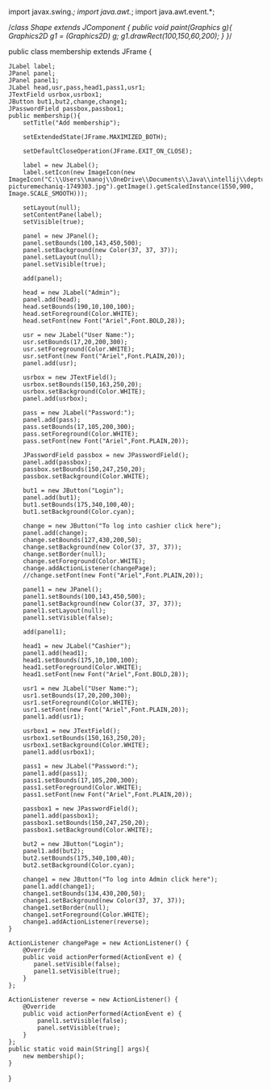import javax.swing.*;
import java.awt.*;
import java.awt.event.*;

/*class Shape extends JComponent {
    public void paint(Graphics g){
        Graphics2D g1 = (Graphics2D) g;
        g1.drawRect(100,150,60,200);
    }
}*/

public class membership extends JFrame {

    JLabel label;
    JPanel panel;
    JPanel panel1;
    JLabel head,usr,pass,head1,pass1,usr1;
    JTextField usrbox,usrbox1;
    JButton but1,but2,change,change1;
    JPasswordField passbox,passbox1;
    public membership(){
        setTitle("Add membership");

        setExtendedState(JFrame.MAXIMIZED_BOTH);

        setDefaultCloseOperation(JFrame.EXIT_ON_CLOSE);

        label = new JLabel();
        label.setIcon(new ImageIcon(new ImageIcon("C:\\Users\\manoj\\OneDrive\\Documents\\Java\\intellij\\deptui\\src\\main\\java\\pexels-picturemechaniq-1749303.jpg").getImage().getScaledInstance(1550,900, Image.SCALE_SMOOTH)));

        setLayout(null);
        setContentPane(label);
        setVisible(true);

        panel = new JPanel();
        panel.setBounds(100,143,450,500);
        panel.setBackground(new Color(37, 37, 37));
        panel.setLayout(null);
        panel.setVisible(true);

        add(panel);

        head = new JLabel("Admin");
        panel.add(head);
        head.setBounds(190,10,100,100);
        head.setForeground(Color.WHITE);
        head.setFont(new Font("Ariel",Font.BOLD,28));

        usr = new JLabel("User Name:");
        usr.setBounds(17,20,200,300);
        usr.setForeground(Color.WHITE);
        usr.setFont(new Font("Ariel",Font.PLAIN,20));
        panel.add(usr);

        usrbox = new JTextField();
        usrbox.setBounds(150,163,250,20);
        usrbox.setBackground(Color.WHITE);
        panel.add(usrbox);

        pass = new JLabel("Password:");
        panel.add(pass);
        pass.setBounds(17,105,200,300);
        pass.setForeground(Color.WHITE);
        pass.setFont(new Font("Ariel",Font.PLAIN,20));

        JPasswordField passbox = new JPasswordField();
        panel.add(passbox);
        passbox.setBounds(150,247,250,20);
        passbox.setBackground(Color.WHITE);

        but1 = new JButton("Login");
        panel.add(but1);
        but1.setBounds(175,340,100,40);
        but1.setBackground(Color.cyan);

        change = new JButton("To log into cashier click here");
        panel.add(change);
        change.setBounds(127,430,200,50);
        change.setBackground(new Color(37, 37, 37));
        change.setBorder(null);
        change.setForeground(Color.WHITE);
        change.addActionListener(changePage);
        //change.setFont(new Font("Ariel",Font.PLAIN,20));

        panel1 = new JPanel();
        panel1.setBounds(100,143,450,500);
        panel1.setBackground(new Color(37, 37, 37));
        panel1.setLayout(null);
        panel1.setVisible(false);

        add(panel1);

        head1 = new JLabel("Cashier");
        panel1.add(head1);
        head1.setBounds(175,10,100,100);
        head1.setForeground(Color.WHITE);
        head1.setFont(new Font("Ariel",Font.BOLD,28));

        usr1 = new JLabel("User Name:");
        usr1.setBounds(17,20,200,300);
        usr1.setForeground(Color.WHITE);
        usr1.setFont(new Font("Ariel",Font.PLAIN,20));
        panel1.add(usr1);

        usrbox1 = new JTextField();
        usrbox1.setBounds(150,163,250,20);
        usrbox1.setBackground(Color.WHITE);
        panel1.add(usrbox1);

        pass1 = new JLabel("Password:");
        panel1.add(pass1);
        pass1.setBounds(17,105,200,300);
        pass1.setForeground(Color.WHITE);
        pass1.setFont(new Font("Ariel",Font.PLAIN,20));

        passbox1 = new JPasswordField();
        panel1.add(passbox1);
        passbox1.setBounds(150,247,250,20);
        passbox1.setBackground(Color.WHITE);

        but2 = new JButton("Login");
        panel1.add(but2);
        but2.setBounds(175,340,100,40);
        but2.setBackground(Color.cyan);

        change1 = new JButton("To log into Admin click here");
        panel1.add(change1);
        change1.setBounds(134,430,200,50);
        change1.setBackground(new Color(37, 37, 37));
        change1.setBorder(null);
        change1.setForeground(Color.WHITE);
        change1.addActionListener(reverse);
    }

    ActionListener changePage = new ActionListener() {
        @Override
        public void actionPerformed(ActionEvent e) {
           panel.setVisible(false);
           panel1.setVisible(true);
        }
    };

    ActionListener reverse = new ActionListener() {
        @Override
        public void actionPerformed(ActionEvent e) {
            panel1.setVisible(false);
            panel.setVisible(true);
        }
    };
    public static void main(String[] args){
        new membership();
    }
}
